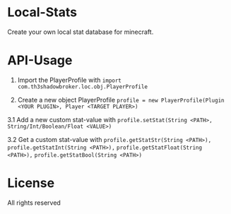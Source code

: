 # Local-Stats
Create your own local stat database for minecraft.

# API-Usage

1. Import the PlayerProfile with ```import com.th3shadowbroker.loc.obj.PlayerProfile```

2. Create a new object PlayerProfile ```profile = new PlayerProfile(Plugin <YOUR PLUGIN>, Player <TARGET PLAYER>)```

3.1 Add a new custom stat-value with ```profile.setStat(String <PATH>, String/Int/Boolean/Float <VALUE>)```

3.2 Get a custom stat-value with ```profile.getStatStr(String <PATH>),```
                                 ```profile.getStatInt(String <PATH>),```
                                 ```profile.getStatFloat(String <PATH>),```
                                 ```profile.getStatBool(String <PATH>)```

# License
All rights reserved


